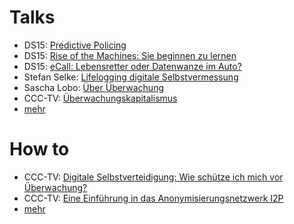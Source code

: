 # Talks
+ DS15: <a href="https://media.ccc.de/v/DS2015-7060-predictive_policing" target="_blank">Predictive Policing</a>
+ DS15: <a href="https://media.ccc.de/v/DS2015-7085-rise_of_the_machines_sie_beginnen_zu_lernen" target="_blank">Rise of the Machines: Sie beginnen zu lernen</a>
+ DS15: <a href="https://media.ccc.de/v/DS2015-6988-ecall_-_lebensretter_oder_datenwanze_im_auto" target="_blank">eCall: Lebensretter oder Datenwanze im Auto?</a>
+ Stefan Selke: <a href="https://www.youtube.com/watch?v=t76asVp9KgU" target="_blank">Lifelogging digitale Selbstvermessung</a>
+ Sascha Lobo: <a href="https://www.youtube.com/watch?v=d1qOkJcn2c4" target="_blank">Über Überwachung</a>
+ CCC-TV: <a href="https://media.ccc.de/browse/conferences/cryptocon/2015/CC15_-_34_-_de_-_eisengiesserei_-_201505101900_-_uberwachungskapitalismus_-_toby.html#video" target="_blank">Überwachungskapitalismus</a>
+ <a title="CCC-TV" href="https://media.ccc.de/tags/" target="_blank">mehr</a>
# How to
+ CCC-TV: <a href="https://media.ccc.de/browse/conferences/datenspuren/2014/DS2014_-_5925_-_de_-_kleiner_saal_-_201409131300_-_digitale_selbstverteidigung_-_wie_schutze_ich_mich_vor_uberwachung_-_stefan_bocker.html#video" target="_blank">Digitale Selbstverteidigung: Wie schütze ich mich vor Überwachung?</a>
+ CCC-TV: <a href="https://media.ccc.de/browse/conferences/datenspuren/2014/DS2014_-_5988_-_de_-_grosser_saal_-_201409131400_-_unsichtbar_durchs_netz_mit_i2p_-_qbi.html#video" target="_blank">Eine Einführung in das Anonymisierungsnetzwerk I2P</a>
+ <a title="CCC-TV" href="https://media.ccc.de/tags/" target="_blank">mehr</a>


